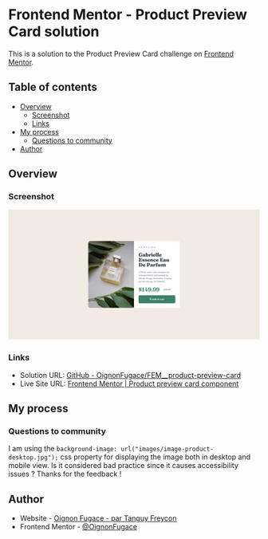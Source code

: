 # Frontend Mentor - Product Preview Card solution

This is a solution to the Product Preview Card challenge on [Frontend Mentor](https://www.frontendmentor.io/).

## Table of contents

- [Overview](#overview)
	- [Screenshot](#screenshot)
	- [Links](#links)
- [My process](#my-process)
	- [Questions to community](#questions-to-community)
- [Author](#author)

## Overview

### Screenshot

![](./Screenshot.png)

### Links

- Solution URL: [GitHub - OignonFugace/FEM__product-preview-card](https://github.com/OignonFugace/FEM__product-preview-card)
- Live Site URL: [Frontend Mentor | Product preview card component](https://oignonfugace.github.io/FEM__product-preview-card/)

## My process

### Questions to community
I am using the `background-image: url("images/image-product-desktop.jpg");` css property for displaying the image both in desktop and mobile view. Is it considered bad practice since it causes accessibility issues ?
Thanks for the feedback !

## Author

- Website - [Oignon Fugace - par Tanguy Freycon](https://oignonfugace.com/)
- Frontend Mentor - [@OignonFugace](https://www.frontendmentor.io/profile/OignonFugace)

